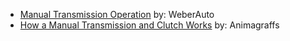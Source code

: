 - [Manual Transmission Operation](https://youtu.be/vOo3TLgL0kM) by: WeberAuto
- [How a Manual Transmission and Clutch Works](https://youtu.be/o1ED4FQjDGk) by: Animagraffs
